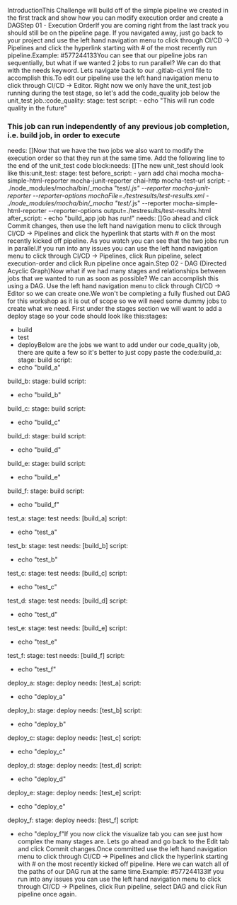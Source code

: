 IntroductionThis Challenge will build off of the simple pipeline we created in the first track and show how you can modify execution order and create a DAGStep 01 - Execution OrderIf you are coming right from the last track you should still be on the pipeline page. If you navigated away, just go back to your project and use the left hand navigation menu to click through CI/CD -> Pipelines and click the hyperlink starting with # of the most recently run pipeline.Example: #577244133You can see that our pipeline jobs ran sequentially, but what if we wanted 2 jobs to run parallel? We can do that with the needs keyword. Lets navigate back to our .gitlab-ci.yml file to accomplish this.To edit our pipeline use the left hand navigation menu to click through CI/CD -> Editor. Right now we only have the unit_test job running during the test stage, so let's add the code_quality job below the unit_test job.:code_quality:
  stage: test
  script:
    -  echo "This will run code quality in the future"
  ### This job can run independently of any previous job completion, i.e. build job, in order to execute
  needs: []Now that we have the two jobs we also want to modify the execution order so that they run at the same time. Add the following line to the end of the unit_test code block:needs: []The new unit_test should look like this:unit_test:
  stage: test
  before_script:
    - yarn add chai mocha mocha-simple-html-reporter mocha-junit-reporter chai-http mocha-test-url
  script:
    - ./node_modules/mocha/bin/_mocha "test/*.js" --reporter mocha-junit-reporter --reporter-options mochaFile=./testresults/test-results.xml
    - ./node_modules/mocha/bin/_mocha "test/*.js" --reporter mocha-simple-html-reporter --reporter-options output=./testresults/test-results.html
  after_script:
    - echo "build_app job has run!"
  needs: []Go ahead and click Commit changes, then use the left hand navigation menu to click through CI/CD -> Pipelines and click the hyperlink that starts with # on the most recently kicked off pipeline. As you watch you can see that the two jobs run in parallel.If you run into any issues you can use the left hand navigation menu to click through CI/CD -> Pipelines, click Run pipeline, select execution-order and click Run pipeline once again.Step 02 - DAG (Directed Acyclic Graph)Now what if we had many stages and relationships between jobs that we wanted to run as soon as possible? We can accomplish this using a DAG. Use the left hand navigation menu to click through CI/CD -> Editor so we can create one.We won't be completing a fully flushed out DAG for this workshop as it is out of scope so we will need some dummy jobs to create what we need. First under the stages section we will want to add a deploy stage so your code should look like this:stages:
  - build
  - test
  - deployBelow are the jobs we want to add under our code_quality job, there are quite a few so it's better to just copy paste the code:build_a:
 stage: build
 script:
  - echo "build_a"

build_b:
 stage: build
 script:
  - echo "build_b"

build_c:
 stage: build
 script:
  - echo "build_c"

build_d:
 stage: build
 script:
  - echo "build_d"

build_e:
 stage: build
 script:
  - echo "build_e"

build_f:
 stage: build
 script:
  - echo "build_f"

test_a:
 stage: test
 needs: [build_a]
 script:
  - echo "test_a"

test_b:
 stage: test
 needs: [build_b]
 script:
  - echo "test_b"

test_c:
 stage: test
 needs: [build_c]
 script:
  - echo "test_c"

test_d:
 stage: test
 needs: [build_d]
 script:
  - echo "test_d"

test_e:
 stage: test
 needs: [build_e]
 script:
  - echo "test_e"

test_f:
 stage: test
 needs: [build_f]
 script:
  - echo "test_f"

deploy_a:
 stage: deploy
 needs: [test_a]
 script:
  - echo "deploy_a"

deploy_b:
 stage: deploy
 needs: [test_b]
 script:
  - echo "deploy_b"

deploy_c:
 stage: deploy
 needs: [test_c]
 script:
  - echo "deploy_c"

deploy_d:
 stage: deploy
 needs: [test_d]
 script:
  - echo "deploy_d"

deploy_e:
 stage: deploy
 needs: [test_e]
 script:
  - echo "deploy_e"

deploy_f:
 stage: deploy
 needs: [test_f]
 script:
  - echo "deploy_f"If you now click the visualize tab you can see just how complex the many stages are. Lets go ahead and go back to the Edit tab and click Commit changes.Once committed use the left hand navigation menu to click through CI/CD -> Pipelines and click the hyperlink starting with # on the most recently kicked off pipeline. Here we can watch all of the paths of our DAG run at the same time.Example: #577244133If you run into any issues you can use the left hand navigation menu to click through CI/CD -> Pipelines, click Run pipeline, select DAG and click Run pipeline once again.